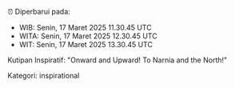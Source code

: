 ⏰ Diperbarui pada:
- WIB: Senin, 17 Maret 2025 11.30.45 UTC
- WITA: Senin, 17 Maret 2025 12.30.45 UTC
- WIT: Senin, 17 Maret 2025 13.30.45 UTC

Kutipan Inspiratif:
"Onward and Upward!  To Narnia and the North!"


Kategori: inspirational


